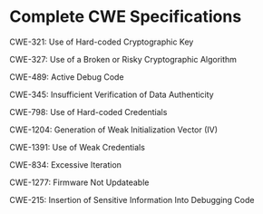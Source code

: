 

# Complete CWE Specifications

CWE-321: Use of Hard-coded Cryptographic Key

CWE-327: Use of a Broken or Risky Cryptographic Algorithm

CWE-489: Active Debug Code

CWE-345: Insufficient Verification of Data Authenticity

CWE-798: Use of Hard-coded Credentials

CWE-1204: Generation of Weak Initialization Vector (IV)

CWE-1391: Use of Weak Credentials

CWE-834: Excessive Iteration

CWE-1277: Firmware Not Updateable

CWE-215: Insertion of Sensitive Information Into Debugging Code